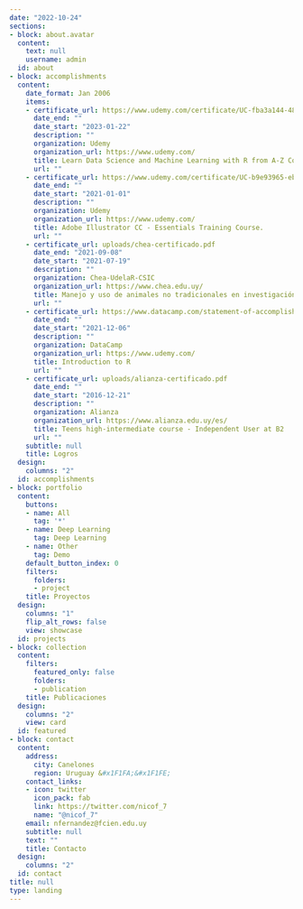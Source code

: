 ```yaml
---
date: "2022-10-24"
sections:
- block: about.avatar
  content:
    text: null
    username: admin
  id: about
- block: accomplishments
  content:
    date_format: Jan 2006
    items:
    - certificate_url: https://www.udemy.com/certificate/UC-fba3a144-48dd-4715-9107-47ec7a76c77c/
      date_end: ""
      date_start: "2023-01-22"
      description: ""
      organization: Udemy
      organization_url: https://www.udemy.com/
      title: Learn Data Science and Machine Learning with R from A-Z Course
      url: ""
    - certificate_url: https://www.udemy.com/certificate/UC-b9e93965-eb71-4da8-ae4a-b7986c5cb80b/
      date_end: ""
      date_start: "2021-01-01"
      description: ""
      organization: Udemy
      organization_url: https://www.udemy.com/
      title: Adobe Illustrator CC - Essentials Training Course.
      url: ""
    - certificate_url: uploads/chea-certificado.pdf
      date_end: "2021-09-08"
      date_start: "2021-07-19"
      description: ""
      organization: Chea-UdelaR-CSIC
      organization_url: https://www.chea.edu.uy/
      title: Manejo y uso de animales no tradicionales en investigación.
      url: ""
    - certificate_url: https://www.datacamp.com/statement-of-accomplishment/course/19d39f6315199339c467c5fb68b66882c3ea1ac3
      date_end: ""
      date_start: "2021-12-06"
      description: ""
      organization: DataCamp
      organization_url: https://www.udemy.com/
      title: Introduction to R
      url: ""
    - certificate_url: uploads/alianza-certificado.pdf
      date_end: ""
      date_start: "2016-12-21"
      description: ""
      organization: Alianza
      organization_url: https://www.alianza.edu.uy/es/
      title: Teens high-intermediate course - Independent User at B2
      url: ""
    subtitle: null
    title: Logros
  design:
    columns: "2"
  id: accomplishments
- block: portfolio
  content:
    buttons:
    - name: All
      tag: '*'
    - name: Deep Learning
      tag: Deep Learning
    - name: Other
      tag: Demo
    default_button_index: 0
    filters:
      folders:
      - project
    title: Proyectos
  design:
    columns: "1"
    flip_alt_rows: false
    view: showcase
  id: projects
- block: collection
  content:
    filters:
      featured_only: false
      folders:
      - publication
    title: Publicaciones
  design:
    columns: "2"
    view: card
  id: featured
- block: contact
  content:
    address:
      city: Canelones
      region: Uruguay &#x1F1FA;&#x1F1FE;
    contact_links:
    - icon: twitter
      icon_pack: fab
      link: https://twitter.com/nicof_7
      name: "@nicof_7"
    email: nfernandez@fcien.edu.uy
    subtitle: null
    text: ""
    title: Contacto
  design:
    columns: "2"
  id: contact
title: null
type: landing
---
```

